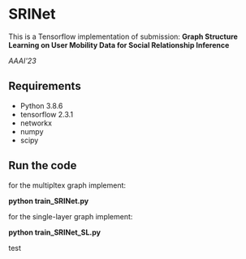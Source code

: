 # SRINet

This is a Tensorflow implementation of submission: <b>Graph Structure Learning on User Mobility Data for Social Relationship
Inference</b>


<i>AAAI'23</i>



## Requirements
  * Python 3.8.6
  * tensorflow 2.3.1
  * networkx
  * numpy
  * scipy
## Run the code

for the multipltex graph implement:

**python train_SRINet.py** 

for the  single-layer graph implement:

**python train_SRINet_SL.py** 

test
